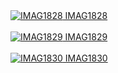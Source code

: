 <a href="IMAG1828.jpg">
    <img src="thumbs/IMAG1828.jpg" alt="IMAG1828"/>
    IMAG1828
    <br>
</a>
<br>
<a href="IMAG1829.jpg">
    <img src="thumbs/IMAG1829.jpg" alt="IMAG1829"/>
    IMAG1829
    <br>
</a>
<br>
<a href="IMAG1830.jpg">
    <img src="thumbs/IMAG1830.jpg" alt="IMAG1830"/>
    IMAG1830
    <br>
</a>
<br>
